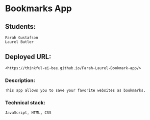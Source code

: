 # Bookmarks App

## Students:
    Farah Gustafson
    Laurel Butler 

## Deployed URL: 
    <https://thinkful-ei-bee.github.io/Farah-Laurel-Bookmark-app/>

### Description:
    This app allows you to save your favorite websites as bookmarks. 

### Technical stack:
    JavaScript, HTML, CSS